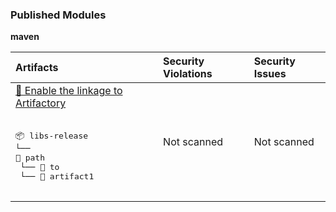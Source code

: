 

<h3>Published Modules</h3>



**maven**



| Artifacts | Security Violations | Security Issues |
| :------------ | :--------------------- | :------------------ |
| <a href="https://myplatform.com/">🐸 Enable the linkage to Artifactory</a><br><br><pre>📦 libs-release<br>└── 📁 path<br>    └── 📁 to<br>        └── 📄 artifact1<br><br></pre> | Not scanned | Not scanned |
